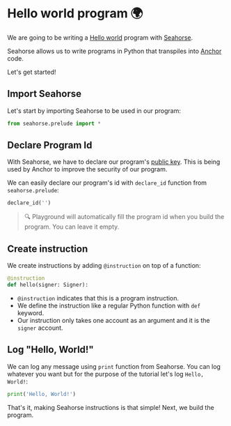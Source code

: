 # Hello world program 🌍️

We are going to be writing a [Hello world](https://en.wikipedia.org/wiki/%22Hello,_World!%22_program) program with [Seahorse](https://seahorse-lang.org/).

Seahorse allows us to write programs in Python that transpiles into [Anchor](https://anchor-lang.com/) code.

Let's get started!

## Import Seahorse

Let's start by importing Seahorse to be used in our program:

```py
from seahorse.prelude import *
```

## Declare Program Id

With Seahorse, we have to declare our program's [public key](https://en.wikipedia.org/wiki/Public-key_cryptography). This is being used by Anchor to improve the security of our program.

We can easily declare our program's id with `declare_id` function from `seahorse.prelude`:

```py
declare_id('')
```

> 🔍️ Playground will automatically fill the program id when you build the program. You can leave it empty.

## Create instruction

We create instructions by adding `@instruction` on top of a function:

```py
@instruction
def hello(signer: Signer):
```

- `@instruction` indicates that this is a program instruction.
- We define the instruction like a regular Python function with `def` keyword.
- Our instruction only takes one account as an argument and it is the `signer` account.

## Log "Hello, World!"

We can log any message using `print` function from Seahorse.
You can log whatever you want but for the purpose of the tutorial let's log `Hello, World!`:

```py
print('Hello, World!')
```

That's it, making Seahorse instructions is that simple! Next, we build the program.
